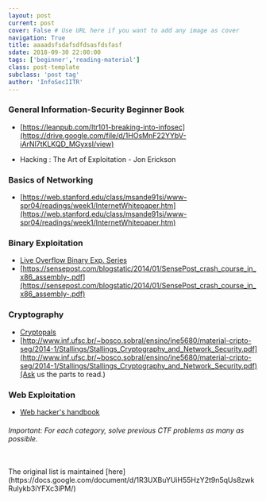 ```yaml
---
layout: post
current: post
cover: False # Use URL here if you want to add any image as cover
navigation: True
title: aaaadsfsdafsdfdsasfdsfasf
sdate: 2018-09-30 22:00:00
tags: ['beginner','reading-material']
class: post-template
subclass: 'post tag'
author: 'InfoSecIITR'
---
```


### General Information-Security Beginner Book 
  * [https://leanpub.com/ltr101-breaking-into-infosec](https://drive.google.com/file/d/1HOsMnF22YYbV-iArNl7tKLKQD_MGyxsI/view)

  * Hacking : The Art of Exploitation - Jon Erickson


### Basics of Networking
  * [https://web.stanford.edu/class/msande91si/www-spr04/readings/week1/InternetWhitepaper.htm](https://web.stanford.edu/class/msande91si/www-spr04/readings/week1/InternetWhitepaper.htm)

### Binary Exploitation
  * [Live Overflow Binary Exp. Series](https://www.youtube.com/watch?v=iyAyN3GFM7A&list=PLhixgUqwRTjxglIswKp9mpkfPNfHkzyeN)
  * [https://sensepost.com/blogstatic/2014/01/SensePost_crash_course_in_x86_assembly-.pdf](https://sensepost.com/blogstatic/2014/01/SensePost_crash_course_in_x86_assembly-.pdf)

### Cryptography
  * [Cryptopals](http://cryptopals.com/)
  * [http://www.inf.ufsc.br/~bosco.sobral/ensino/ine5680/material-cripto-seg/2014-1/Stallings/Stallings_Cryptography_and_Network_Security.pdf](http://www.inf.ufsc.br/~bosco.sobral/ensino/ine5680/material-cripto-seg/2014-1/Stallings/Stallings_Cryptography_and_Network_Security.pdf)(Ask us the parts to read.)


### Web Exploitation
  * [Web hacker's handbook](https://leaksource.files.wordpress.com/2014/08/the-web-application-hackers-handbook.pdf)

###### Important: For each category, solve previous CTF problems as many as possible.

<br>
The original list is maintained [here](https://docs.google.com/document/d/1R3UXBuYUiH55HzY2t9n5qUs8zwkRuIykb3iYFXc3iPM/)